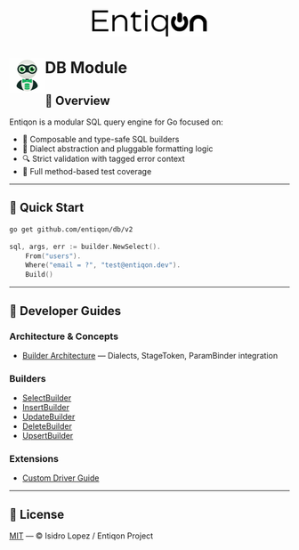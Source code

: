 <p align="center"><img src="https://github.com/entiqon/entiqon/blob/main/assets/entiqon_black.png?raw=true.png" align="center" height="48" /></p>

<h1><img src="https://github.com/entiqon/entiqon/blob/main/assets/entiqon_datacon.png?raw=true.png" align="left" height="64" width="64"> DB Module</h1>

## 🌱 Overview

Entiqon is a modular SQL query engine for Go focused on:

* 🧱 Composable and type-safe SQL builders
* 🔄 Dialect abstraction and pluggable formatting logic
* 🔍 Strict validation with tagged error context
* 🧪 Full method-based test coverage

---

## 🚀 Quick Start

```bash
go get github.com/entiqon/db/v2
```

```go
sql, args, err := builder.NewSelect().
    From("users").
    Where("email = ?", "test@entiqon.dev").
    Build()
```

---

## 📘 Developer Guides

### Architecture & Concepts

- [Builder Architecture](../docs/dev/builder/builder_guide.md) — Dialects, StageToken, ParamBinder integration

### Builders

- [SelectBuilder](../docs/dev/builder/select_builder.md)
- [InsertBuilder](../docs/dev/builder/insert_builder.md)
- [UpdateBuilder](../docs/dev/builder/update_builder.md)
- [DeleteBuilder](../docs/dev/builder/delete_builder.md)
- [UpsertBuilder](../docs/dev/builder/upsert_builder.md)

### Extensions

- [Custom Driver Guide](../docs/dev/core/driver/custom_driver_guide.md)

---

## 📄 License

[MIT](../LICENSE) — © Isidro Lopez / Entiqon Project